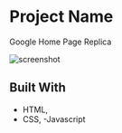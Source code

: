 # Project Name

Google Home Page Replica

![screenshot](https://user-images.githubusercontent.com/85219856/172888065-a7c60eeb-2d5b-4353-bcd1-e88586f620fa.png)


## Built With

- HTML,
- CSS,
-Javascript
